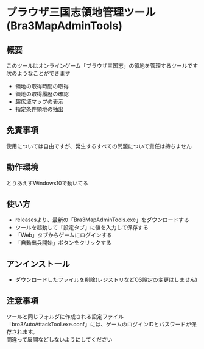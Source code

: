 # ブラウザ三国志領地管理ツール(Bra3MapAdminTools)

## 概要
このツールはオンラインゲーム「ブラウザ三国志」の領地を管理するツールです<br>
次のようなことができます
- 領地の取得時間の取得
- 領地の取得履歴の確認
- 超広域マップの表示
- 指定条件領地の抽出

## 免責事項
使用については自由ですが、発生するすべての問題について責任は持ちません

## 動作環境
とりあえずWindows10で動いてる

## 使い方
- releasesより、最新の「Bra3MapAdminTools.exe」をダウンロードする
- ツールを起動して「設定タブ」に値を入力して保存する
- 「Web」タブからゲームにログインする
- 「自動出兵開始」ボタンをクリックする

## アンインストール
- ダウンロードしたファイルを削除(レジストリなどOS設定の変更はしません)

## 注意事項
ツールと同じフォルダに作成される設定ファイル「bro3AutoAttackTool.exe.conf」には、ゲームのログインIDとパスワードが保存されます。<br>
間違って展開などしないようにしてください
